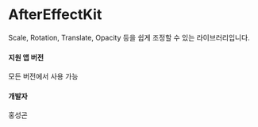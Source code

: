 # AfterEffectKit
Scale, Rotation, Translate, Opacity 등을 쉽게 조정할 수 있는 라이브러리입니다.

#### 지원 앱 버전
모든 버전에서 사용 가능

#### 개발자
홍성곤
